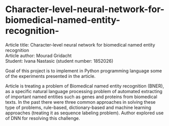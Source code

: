 # Character-level-neural-network-for-biomedical-named-entity-recognition-
Article title: Character-level neural network for biomedical named entity recognition  
Article author: Mourad Gridacht  
Student: Ivana Nastasic (student number: 1852026)  
  
Goal of this project is to implement in Python programming language some of the experiments presented in the article.  

Article is treating a problem of Biomedical named entity recognition (BNER), as a specific natural language processing problem of automated extracting of important named entities such as genes and proteins from biomedical texts. In the past there were three common approaches in solving these type of problems, rule-based, dictionary-based and machine learning approaches (treating it as sequence labeling problem). Author explored use of DNN for resolving this challenge.    

